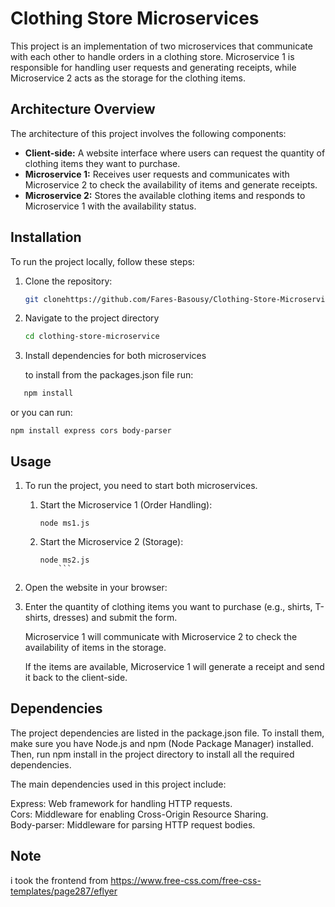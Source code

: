 # Clothing Store Microservices

This project is an implementation of two microservices that communicate with each other to handle orders in a clothing store. Microservice 1 is responsible for handling user requests and generating receipts, while Microservice 2 acts as the storage for the clothing items.

## Architecture Overview

The architecture of this project involves the following components:

- **Client-side:** A website interface where users can request the quantity of clothing items they want to purchase.
- **Microservice 1:** Receives user requests and communicates with Microservice 2 to check the availability of items and generate receipts.
- **Microservice 2:** Stores the available clothing items and responds to Microservice 1 with the availability status.

## Installation

To run the project locally, follow these steps:

1. Clone the repository:

   ```bash
   git clonehttps://github.com/Fares-Basousy/Clothing-Store-Microservices.git```

2. Navigate to the project directory
    ```bash
    cd clothing-store-microservice

3. Install dependencies for both microservices

    to install from the packages.json file run:

 ```bash
    npm install
 ```
   or you can run:
   
   
    npm install express cors body-parser
   
    
## Usage

1. To run the project, you need to start both microservices.

	1. Start the Microservice 1 (Order Handling):
	    ```
	    node ms1.js
	    ```

	2. Start the Microservice 2 (Storage):
	
	    ```
	    node ms2.js
    	    ```

2. Open the website in your browser:


3. Enter the quantity of clothing items you want to purchase (e.g., shirts, T-shirts, dresses) and submit the form.

    Microservice 1 will communicate with Microservice 2 to check the availability of items in the storage.

    If the items are available, Microservice 1 will generate a receipt and send it back to the client-side.

## Dependencies

The project dependencies are listed in the package.json file. To install them, make sure you have Node.js and npm (Node Package Manager) installed. Then, run npm install in the project directory to install all the required dependencies.

The main dependencies used in this project include:

   Express: Web framework for handling HTTP requests. \
   Cors: Middleware for enabling Cross-Origin Resource Sharing. \
   Body-parser: Middleware for parsing HTTP request bodies. 

## Note

i took the frontend from https://www.free-css.com/free-css-templates/page287/eflyer
